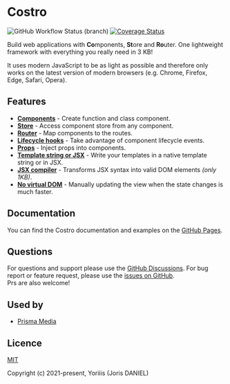 # Costro

![GitHub Workflow Status (branch)](https://img.shields.io/github/workflow/status/yoriiis/costro/CI/main?style=for-the-badge) [![Coverage Status](https://img.shields.io/coveralls/github/yoriiis/costro?style=for-the-badge)](https://coveralls.io/github/yoriiis/costro?branch=main)

Build web applications with **Co**mponents, **St**ore and **Ro**uter.
One lightweight framework with everything you really need in 3 KB!

It uses modern JavaScript to be as light as possible and therefore only works on the latest version of modern browsers (e.g. Chrome, Firefox, Edge, Safari, Opera).

## Features

- [**Components**](https://yoriiis.github.io/costro/docs/component) - Create function and class component.
- [**Store**](https://yoriiis.github.io/costro/docs/store) - Access component store from any component.
- [**Router**](https://yoriiis.github.io/costro/docs/router) - Map components to the routes.
- [**Lifecycle hooks**](https://yoriiis.github.io/costro/docs/component#lifecycle-hooks) - Take advantage of component lifecycle events.
- [**Props**](https://yoriiis.github.io/costro/docs/component#props) - Inject props into components.
- [**Template string or JSX**](https://yoriiis.github.io/costro/docs/template-syntax) - Write your templates in a native template string or in JSX.
- [**JSX compiler**](https://yoriiis.github.io/costro/docs/template-syntax#jsx-) - Transforms JSX syntax into valid DOM elements _(only 1KB)_.
- [**No virtual DOM**](https://yoriiis.github.io/costro/docs/intro#virtual-dom) - Manually updating the view when the state changes is much faster.

## Documentation

You can find the Costro documentation and examples on the [GitHub Pages](https://yoriiis.github.io/costro).

## Questions

For questions and support please use the [GitHub Discussions](https://github.com/yoriiis/costro/discussions). For bug report or feature request, please use the [issues on GitHub](https://github.com/yoriiis/costro/issues).<br />Prs are also welcome!

## Used by

- [Prisma Media](https://www.prismamedia.com)

## Licence

[MIT](https://opensource.org/licenses/MIT)

Copyright (c) 2021-present, Yoriiis (Joris DANIEL)
